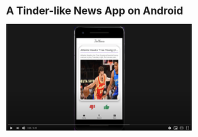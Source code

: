 # A Tinder-like News App on Android

[![TinNews Demo Video](https://github.com/Jiayuli-CU/TinNews/blob/main/Pics/demo.png)](https://www.youtube.com/watch?v=hUEO7d4_hMs)

